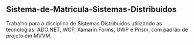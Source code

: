 ## Sistema-de-Matricula-Sistemas-Distribuidos
Trabalho para a disciplina de Sistemas Distribuidos utilizando as tecnologias: ADO.NET, WCF, Xamarin.Forms, UWP e Prism, com padrão de projeto em MVVM.
